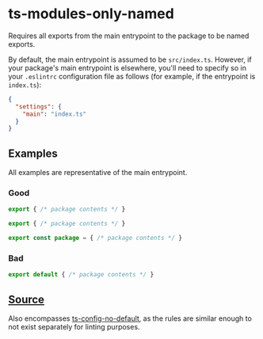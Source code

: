 # ts-modules-only-named

Requires all exports from the main entrypoint to the package to be named exports.

By default, the main entrypoint is assumed to be `src/index.ts`. However, if your package's main entrypoint is elsewhere, you'll need to specify so in your `.eslintrc` configuration file as follows (for example, if the entrypoint is `index.ts`):

```json
{
  "settings": {
    "main": "index.ts"
  }
}
```

## Examples

All examples are representative of the main entrypoint.

### Good

```ts
export { /* package contents */ }
```

```ts
export { /* package contents */ }
```

```ts
export const package = { /* package contents */ }
```

### Bad

```ts
export default { /* package contents */ }
```

## [Source](https://azuresdkspecs.z5.web.core.windows.net/TypeScriptSpec.html#ts-modules-only-named)

Also encompasses [ts-config-no-default](https://azuresdkspecs.z5.web.core.windows.net/TypeScriptSpec.html#ts-modules-no-default), as the rules are similar enough to not exist separately for linting purposes.
